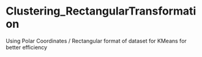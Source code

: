 # Clustering_RectangularTransformation
Using Polar Coordinates / Rectangular format of dataset for KMeans for better efficiency
